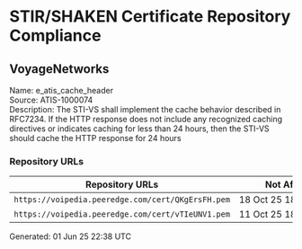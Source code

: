 # STIR/SHAKEN Certificate Repository Compliance

## VoyageNetworks

Name: e_atis_cache_header\
Source: ATIS-1000074\
Description: The STI-VS shall implement the cache behavior described in RFC7234. If the HTTP response does not include any recognized caching directives or indicates caching for less than 24 hours, then the STI-VS should cache the HTTP response for 24 hours
### Repository URLs

| Repository URLs | Not After |  Problems | Link |
|-----------------|-----------|-----------|------|
| `https://voipedia.peeredge.com/cert/QKgErsFH.pem` | 18&#160;Oct&#160;25&#160;18:41&#160;UTC | true | [view](../../REPOS/2163da3476ce01337d5b40885dbce5a9ec362d93/README.md) |
| `https://voipedia.peeredge.com/cert/vTIeUNV1.pem` | 11&#160;Oct&#160;25&#160;18:50&#160;UTC | true | [view](../../REPOS/13f3b70053b982ae38810ad0eaaa2b8bed4e5d82/README.md) |


Generated: 01 Jun 25 22:38 UTC